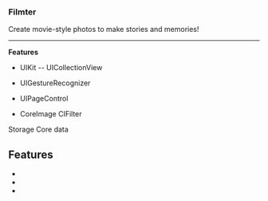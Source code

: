 ### Filmter

Create movie-style photos to make stories and memories!

----------
**Features** 
- UIKit
 -- UICollectionView
- UIGestureRecognizer
- UIPageControl

- CoreImage
CIFilter

Storage
Core data
## Features
-
-
-



